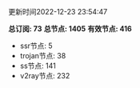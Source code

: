 更新时间2022-12-23 23:54:47

**总订阅: 73**
**总节点: 1405**
**有效节点: 416**
- ssr节点: 5
- trojan节点: 38
- ss节点: 141
- v2ray节点: 232

